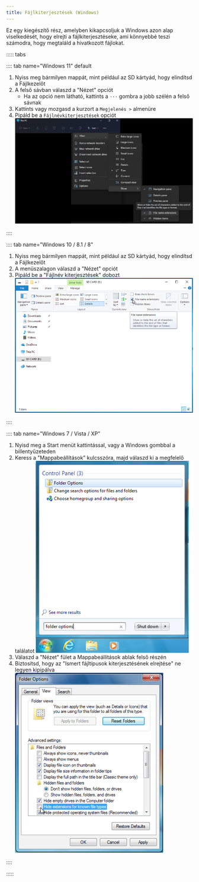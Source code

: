 ```yaml
---
title: Fájlkiterjesztések (Windows)
---
```


Ez egy kiegészítő rész, amelyben kikapcsoljuk a Windows azon alap viselkedését, hogy elrejti a fájlkiterjesztéseke, ami könnyebbé teszi számodra, hogy megtaláld a hivatkozott fájlokat.

::::: tabs

:::: tab name="Windows 11" default

1. Nyiss meg bármilyen mappát, mint például az SD kártyád, hogy elindítsd a Fájlkezelőt
1. A felső sávban válaszd a "Nézet" opciót
   - Ha az opció nem látható, kattints a `···` gombra a jobb szélén a felső sávnak
3. Kattints vagy mozgasd a kurzort a `Megjelenés >` almenüre
4. Pipáld be a `Fájlnévkiterjesztések` opciót ![Képernyőkép a "Fájl név kiterjesztések" jelölőnégyzetről Windows 11-en](/assets/images/windows-11-file-extensions.png)

::::

:::: tab name="Windows 10 / 8.1 / 8"

1. Nyiss meg bármilyen mappát, mint például az SD kártyád, hogy elindítsd a Fájlkezelőt
1. A menüszalagon válaszd a "Nézet" opciót
1. Pipáld be a "Fájlnév kiterjesztések" dobozt ![Képernyőkép a "Fájl név kiterjesztések" jelölőnégyzetről Windows 10-en](/assets/images/windows-10-file-extensions.png)

::::

:::: tab name="Windows 7 / Vista / XP"

1. Nyisd meg a Start menüt kattintással, vagy a Windows gombbal a billentyűzeteden
1. Keress a "Mappabeállítások" kulcsszóra, majd válaszd ki a megfelelő találatot ![Képernyőkép a "mappa opciók" keresésésről a Windows 7 Start Menüben](/assets/images/windows-7-folder-options-start-menu.png)
1. Válaszd a "Nézet" fület a Mappabeállítások ablak felső részén
1. Biztosítsd, hogy az "Ismert fájltípusok kiterjesztésének elrejtése" ne legyen kipipálva ![Képernyőkép a "Mappa beállítások" ablakról Windows 7-en az "Ismert fájltípusok kiterjesztésének elrejtése" opció kikapcsolt állapotával](/assets/images/windows-7-folder-options.png)

::::

:::::
